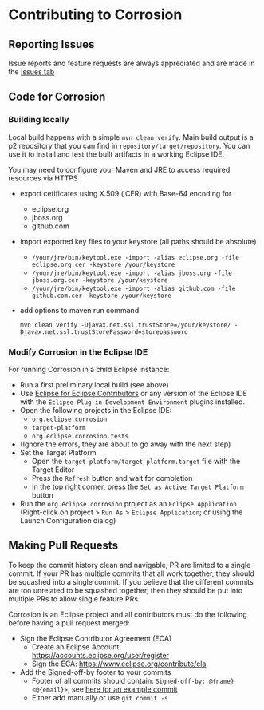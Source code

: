 # Contributing to Corrosion

## Reporting Issues
Issue reports and feature requests are always appreciated and are made in the [Issues tab](https://github.com/eclipse/corrosion/issues)

## Code for Corrosion

### Building locally

Local build happens with a simple `mvn clean verify`. Main build output is a p2 repository that you can find in `repository/target/repository`. You can use it to install and test the built artifacts in a working Eclipse IDE.

You may need to configure your Maven and JRE to access required resources via HTTPS
- export cetificates using X.509 (.CER) with Base-64 encoding for
  - eclipse.org
  - jboss.org
  - github.com
- import exported key files to your keystore (all paths should be absolute)
  - `/your/jre/bin/keytool.exe -import -alias eclipse.org -file eclipse.org.cer -keystore /your/keystore`
  - `/your/jre/bin/keytool.exe -import -alias jboss.org -file jboss.org.cer -keystore /your/keystore`
  - `/your/jre/bin/keytool.exe -import -alias github.com -file github.com.cer -keystore /your/keystore`
- add options to maven run command

  `mvn clean verify -Djavax.net.ssl.trustStore=/your/keystore/ -Djavax.net.ssl.trustStorePassword=storepassword`

### Modify Corrosion in the Eclipse IDE

For running Corrosion in a child Eclipse instance:

 - Run a first preliminary local build (see above)
 - Use [Eclipse for Eclipse Contributors](https://www.eclipse.org/downloads/packages/) or any version of the Eclipse IDE with the `Eclipse Plug-in Development Environment` plugins installed..
 - Open the following projects in the Eclipse IDE:
   - `org.eclipse.corrosion`
   - `target-platform`
   - `org.eclipse.corrosion.tests`
 - (Ignore the errors, they are about to go away with the next step)
 - Set the Target Platform
   - Open the `target-platform/target-platform.target` file with the Target Editor
   - Press the `Refresh` button and wait for completion
   - In the top right corner, press the `Set as Active Target Platform` button
 - Run the `org.eclipse.corrosion` project as an `Eclipse Application` (Right-click on project > `Run As` > `Eclipse Application`; or using the Launch Configuration dialog)

## Making Pull Requests

To keep the commit history clean and navigable, PR are limited to a single commit. If your PR has multiple commits that all work together, they should be squashed into a single commit. If you believe that the different commits are too unrelated to be squashed together, then they should be put into multiple PRs to allow single feature PRs.

Corrosion is an Eclipse project and all contributors must do the following before having a pull request merged:
 - Sign the Eclipse Contributor Agreement (ECA)
	- Create an Eclipse Account: https://accounts.eclipse.org/user/register
	- Sign the ECA: https://www.eclipse.org/contribute/cla
 - Add the Signed-off-by footer to your commits
	- Footer of all commits should contain: `Signed-off-by: @{name} <@{email}>`, see [here for an example commit](https://github.com/eclipse/corrosion/commit/09f4fa5d771bca3de6f4e5454ad324a517fc42bf)
	- Either add manually or use `git commit -s`

